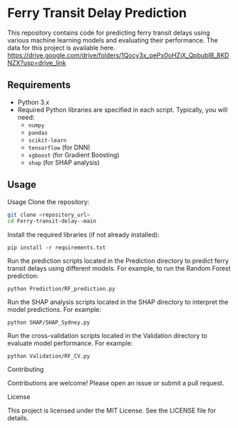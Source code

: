 # Ferry Transit Delay Prediction
This repository contains code for predicting ferry transit delays using various machine learning models and evaluating their performance. The data for this project is available here.
https://drive.google.com/drive/folders/1Qocy3x_pePx0oHZjX_QpbubIB_8KDNZX?usp=drive_link


## Requirements

- Python 3.x
- Required Python libraries are specified in each script. Typically, you will need:
  - `numpy`
  - `pandas`
  - `scikit-learn`
  - `tensorflow` (for DNN)
  - `xgboost` (for Gradient Boosting)
  - `shap` (for SHAP analysis)

## Usage

Usage
Clone the repository:

```bash
git clone <repository_url>
cd Ferry-transit-delay--main
```


Install the required libraries (if not already installed):
```
pip install -r requirements.txt
```
Run the prediction scripts located in the Prediction directory to predict ferry transit delays using different models. For example, to run the Random Forest prediction:
```
python Prediction/RF_prediction.py
```

Run the SHAP analysis scripts located in the SHAP directory to interpret the model predictions. For example:
```
python SHAP/SHAP_Sydney.py
```

Run the cross-validation scripts located in the Validation directory to evaluate model performance. For example:
```
python Validation/RF_CV.py
```

Contributing

Contributions are welcome! Please open an issue or submit a pull request.

License

This project is licensed under the MIT License. See the LICENSE file for details.

